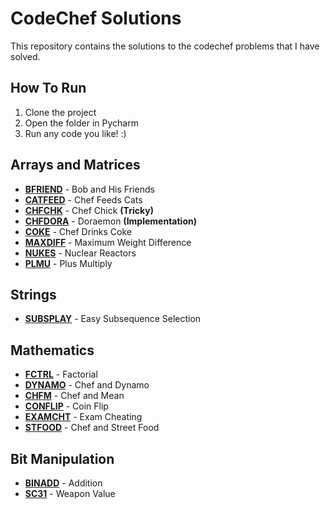 # CodeChef Solutions  

This repository contains the solutions to the codechef problems that I have solved.

## How To Run  

1. Clone the project
2. Open the folder in Pycharm
3. Run any code you like! :)

## Arrays and Matrices

- **[BFRIEND](https://www.codechef.com/problems/BFRIEND)** - Bob and His Friends
- **[CATFEED](https://www.codechef.com/problems/CATFEED)** - Chef Feeds Cats
- **[CHFCHK](https://www.codechef.com/problems/CHFCHK)** - Chef Chick **(Tricky)**
- **[CHFDORA](https://www.codechef.com/problems/CHFDORA)** - Doraemon **(Implementation)**
- **[COKE](https://www.codechef.com/problems/COKE)** - Chef Drinks Coke
- **[MAXDIFF](https://www.codechef.com/problems/MAXDIFF)** - Maximum Weight Difference
- **[NUKES](https://www.codechef.com/problems/NUKES)** - Nuclear Reactors
- **[PLMU](https://www.codechef.com/problems/PLMU)** - Plus Multiply

## Strings

- **[SUBSPLAY](https://www.codechef.com/problems/SUBSPLAY)** - Easy Subsequence Selection

## Mathematics

- **[FCTRL](https://www.codechef.com/problems/FCTRL)** - Factorial
- **[DYNAMO](https://www.codechef.com/problems/DYNAMO)** - Chef and Dynamo
- **[CHFM](https://www.codechef.com/problems/CHFM)** - Chef and Mean
- **[CONFLIP](https://www.codechef.com/problems/CONFLIP)** - Coin Flip
- **[EXAMCHT](https://www.codechef.com/problems/EXAMCHT)** - Exam Cheating
- **[STFOOD](https://www.codechef.com/problems/STFOOD)** - Chef and Street Food


## Bit Manipulation
- **[BINADD](https://www.codechef.com/problems/BINADD)** - Addition
- **[SC31](https://www.codechef.com/problems/SC31)** - Weapon Value